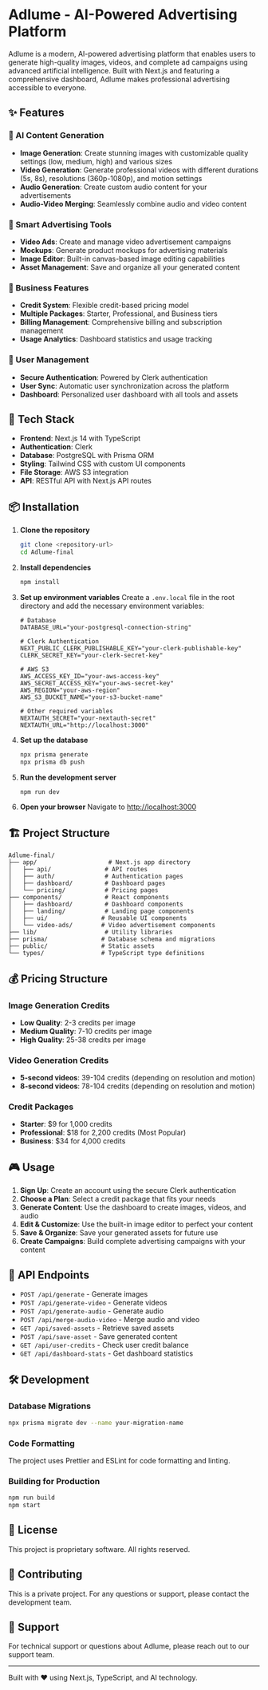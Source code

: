 # Adlume - AI-Powered Advertising Platform

Adlume is a modern, AI-powered advertising platform that enables users to generate high-quality images, videos, and complete ad campaigns using advanced artificial intelligence. Built with Next.js and featuring a comprehensive dashboard, Adlume makes professional advertising accessible to everyone.

## ✨ Features

### 🎨 AI Content Generation
- **Image Generation**: Create stunning images with customizable quality settings (low, medium, high) and various sizes
- **Video Generation**: Generate professional videos with different durations (5s, 8s), resolutions (360p-1080p), and motion settings
- **Audio Generation**: Create custom audio content for your advertisements
- **Audio-Video Merging**: Seamlessly combine audio and video content

### 🎯 Smart Advertising Tools
- **Video Ads**: Create and manage video advertisement campaigns
- **Mockups**: Generate product mockups for advertising materials
- **Image Editor**: Built-in canvas-based image editing capabilities
- **Asset Management**: Save and organize all your generated content

### 💼 Business Features
- **Credit System**: Flexible credit-based pricing model
- **Multiple Packages**: Starter, Professional, and Business tiers
- **Billing Management**: Comprehensive billing and subscription management
- **Usage Analytics**: Dashboard statistics and usage tracking

### 🔐 User Management
- **Secure Authentication**: Powered by Clerk authentication
- **User Sync**: Automatic user synchronization across the platform
- **Dashboard**: Personalized user dashboard with all tools and assets

## 🚀 Tech Stack

- **Frontend**: Next.js 14 with TypeScript
- **Authentication**: Clerk
- **Database**: PostgreSQL with Prisma ORM
- **Styling**: Tailwind CSS with custom UI components
- **File Storage**: AWS S3 integration
- **API**: RESTful API with Next.js API routes

## 📦 Installation

1. **Clone the repository**
   ```bash
   git clone <repository-url>
   cd Adlume-final
   ```

2. **Install dependencies**
   ```bash
   npm install
   ```

3. **Set up environment variables**
   Create a `.env.local` file in the root directory and add the necessary environment variables:
   ```env
   # Database
   DATABASE_URL="your-postgresql-connection-string"

   # Clerk Authentication
   NEXT_PUBLIC_CLERK_PUBLISHABLE_KEY="your-clerk-publishable-key"
   CLERK_SECRET_KEY="your-clerk-secret-key"

   # AWS S3
   AWS_ACCESS_KEY_ID="your-aws-access-key"
   AWS_SECRET_ACCESS_KEY="your-aws-secret-key"
   AWS_REGION="your-aws-region"
   AWS_S3_BUCKET_NAME="your-s3-bucket-name"

   # Other required variables
   NEXTAUTH_SECRET="your-nextauth-secret"
   NEXTAUTH_URL="http://localhost:3000"
   ```

4. **Set up the database**
   ```bash
   npx prisma generate
   npx prisma db push
   ```

5. **Run the development server**
   ```bash
   npm run dev
   ```

6. **Open your browser**
   Navigate to [http://localhost:3000](http://localhost:3000)

## 🏗️ Project Structure

```
Adlume-final/
├── app/                    # Next.js app directory
│   ├── api/               # API routes
│   ├── auth/              # Authentication pages
│   ├── dashboard/         # Dashboard pages
│   └── pricing/           # Pricing pages
├── components/            # React components
│   ├── dashboard/         # Dashboard components
│   ├── landing/           # Landing page components
│   ├── ui/               # Reusable UI components
│   └── video-ads/        # Video advertisement components
├── lib/                   # Utility libraries
├── prisma/               # Database schema and migrations
├── public/               # Static assets
└── types/                # TypeScript type definitions
```

## 💰 Pricing Structure

### Image Generation Credits
- **Low Quality**: 2-3 credits per image
- **Medium Quality**: 7-10 credits per image  
- **High Quality**: 25-38 credits per image

### Video Generation Credits
- **5-second videos**: 39-104 credits (depending on resolution and motion)
- **8-second videos**: 78-104 credits (depending on resolution and motion)

### Credit Packages
- **Starter**: $9 for 1,000 credits
- **Professional**: $18 for 2,200 credits (Most Popular)
- **Business**: $34 for 4,000 credits

## 🎮 Usage

1. **Sign Up**: Create an account using the secure Clerk authentication
2. **Choose a Plan**: Select a credit package that fits your needs
3. **Generate Content**: Use the dashboard to create images, videos, and audio
4. **Edit & Customize**: Use the built-in image editor to perfect your content
5. **Save & Organize**: Save your generated assets for future use
6. **Create Campaigns**: Build complete advertising campaigns with your content

## 🔧 API Endpoints

- `POST /api/generate` - Generate images
- `POST /api/generate-video` - Generate videos
- `POST /api/generate-audio` - Generate audio
- `POST /api/merge-audio-video` - Merge audio and video
- `GET /api/saved-assets` - Retrieve saved assets
- `POST /api/save-asset` - Save generated content
- `GET /api/user-credits` - Check user credit balance
- `GET /api/dashboard-stats` - Get dashboard statistics

## 🛠️ Development

### Database Migrations
```bash
npx prisma migrate dev --name your-migration-name
```

### Code Formatting
The project uses Prettier and ESLint for code formatting and linting.

### Building for Production
```bash
npm run build
npm start
```

## 📄 License

This project is proprietary software. All rights reserved.

## 🤝 Contributing

This is a private project. For any questions or support, please contact the development team.

## 📧 Support

For technical support or questions about Adlume, please reach out to our support team.

---

Built with ❤️ using Next.js, TypeScript, and AI technology. 